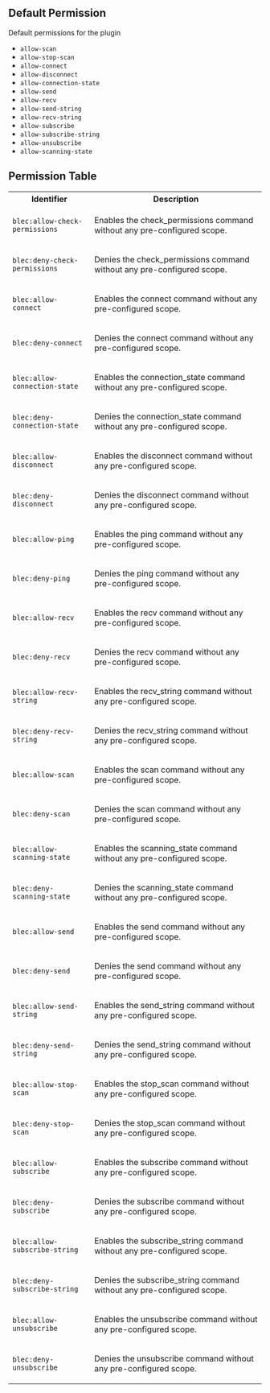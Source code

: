 ## Default Permission

Default permissions for the plugin

- `allow-scan`
- `allow-stop-scan`
- `allow-connect`
- `allow-disconnect`
- `allow-connection-state`
- `allow-send`
- `allow-recv`
- `allow-send-string`
- `allow-recv-string`
- `allow-subscribe`
- `allow-subscribe-string`
- `allow-unsubscribe`
- `allow-scanning-state`

## Permission Table

<table>
<tr>
<th>Identifier</th>
<th>Description</th>
</tr>


<tr>
<td>

`blec:allow-check-permissions`

</td>
<td>

Enables the check_permissions command without any pre-configured scope.

</td>
</tr>

<tr>
<td>

`blec:deny-check-permissions`

</td>
<td>

Denies the check_permissions command without any pre-configured scope.

</td>
</tr>

<tr>
<td>

`blec:allow-connect`

</td>
<td>

Enables the connect command without any pre-configured scope.

</td>
</tr>

<tr>
<td>

`blec:deny-connect`

</td>
<td>

Denies the connect command without any pre-configured scope.

</td>
</tr>

<tr>
<td>

`blec:allow-connection-state`

</td>
<td>

Enables the connection_state command without any pre-configured scope.

</td>
</tr>

<tr>
<td>

`blec:deny-connection-state`

</td>
<td>

Denies the connection_state command without any pre-configured scope.

</td>
</tr>

<tr>
<td>

`blec:allow-disconnect`

</td>
<td>

Enables the disconnect command without any pre-configured scope.

</td>
</tr>

<tr>
<td>

`blec:deny-disconnect`

</td>
<td>

Denies the disconnect command without any pre-configured scope.

</td>
</tr>

<tr>
<td>

`blec:allow-ping`

</td>
<td>

Enables the ping command without any pre-configured scope.

</td>
</tr>

<tr>
<td>

`blec:deny-ping`

</td>
<td>

Denies the ping command without any pre-configured scope.

</td>
</tr>

<tr>
<td>

`blec:allow-recv`

</td>
<td>

Enables the recv command without any pre-configured scope.

</td>
</tr>

<tr>
<td>

`blec:deny-recv`

</td>
<td>

Denies the recv command without any pre-configured scope.

</td>
</tr>

<tr>
<td>

`blec:allow-recv-string`

</td>
<td>

Enables the recv_string command without any pre-configured scope.

</td>
</tr>

<tr>
<td>

`blec:deny-recv-string`

</td>
<td>

Denies the recv_string command without any pre-configured scope.

</td>
</tr>

<tr>
<td>

`blec:allow-scan`

</td>
<td>

Enables the scan command without any pre-configured scope.

</td>
</tr>

<tr>
<td>

`blec:deny-scan`

</td>
<td>

Denies the scan command without any pre-configured scope.

</td>
</tr>

<tr>
<td>

`blec:allow-scanning-state`

</td>
<td>

Enables the scanning_state command without any pre-configured scope.

</td>
</tr>

<tr>
<td>

`blec:deny-scanning-state`

</td>
<td>

Denies the scanning_state command without any pre-configured scope.

</td>
</tr>

<tr>
<td>

`blec:allow-send`

</td>
<td>

Enables the send command without any pre-configured scope.

</td>
</tr>

<tr>
<td>

`blec:deny-send`

</td>
<td>

Denies the send command without any pre-configured scope.

</td>
</tr>

<tr>
<td>

`blec:allow-send-string`

</td>
<td>

Enables the send_string command without any pre-configured scope.

</td>
</tr>

<tr>
<td>

`blec:deny-send-string`

</td>
<td>

Denies the send_string command without any pre-configured scope.

</td>
</tr>

<tr>
<td>

`blec:allow-stop-scan`

</td>
<td>

Enables the stop_scan command without any pre-configured scope.

</td>
</tr>

<tr>
<td>

`blec:deny-stop-scan`

</td>
<td>

Denies the stop_scan command without any pre-configured scope.

</td>
</tr>

<tr>
<td>

`blec:allow-subscribe`

</td>
<td>

Enables the subscribe command without any pre-configured scope.

</td>
</tr>

<tr>
<td>

`blec:deny-subscribe`

</td>
<td>

Denies the subscribe command without any pre-configured scope.

</td>
</tr>

<tr>
<td>

`blec:allow-subscribe-string`

</td>
<td>

Enables the subscribe_string command without any pre-configured scope.

</td>
</tr>

<tr>
<td>

`blec:deny-subscribe-string`

</td>
<td>

Denies the subscribe_string command without any pre-configured scope.

</td>
</tr>

<tr>
<td>

`blec:allow-unsubscribe`

</td>
<td>

Enables the unsubscribe command without any pre-configured scope.

</td>
</tr>

<tr>
<td>

`blec:deny-unsubscribe`

</td>
<td>

Denies the unsubscribe command without any pre-configured scope.

</td>
</tr>
</table>
